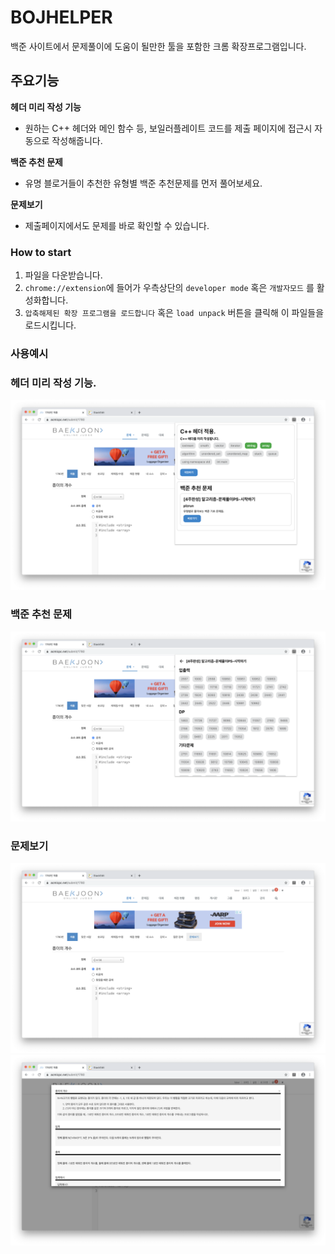 # BOJHELPER
백준 사이트에서 문제풀이에 도움이 될만한 툴을 포함한 크롬 확장프로그램입니다.

## 주요기능

**헤더 미리 작성 기능**
- 원하는 C++ 헤더와 메인 함수 등, 보일러플레이트 코드를 제출 페이지에 접근시 자동으로 작성해줍니다.

**백준 추천 문제**
- 유명 블로거들이 추천한 유형별 백준 추천문제를 먼저 풀어보세요.

**문제보기**
- 제출페이지에서도 문제를 바로 확인할 수 있습니다.

### How to start
1. 파일을 다운받습니다.
2. `chrome://extension`에 들어가 우측상단의 `developer mode` 혹은 `개발자모드` 를 활성화합니다.
3. `압축해제된 확장 프로그램을 로드합니다` 혹은 `load unpack` 버튼을 클릭해 이 파일들을 로드시킵니다.


### 사용예시

### 헤더 미리 작성 기능.
![alt text](https://github.com/jiwoo-choi/chrome_extension_bojhelper/blob/master/example.png "example")

### 백준 추천 문제
![alt text](https://github.com/jiwoo-choi/chrome_extension_bojhelper/blob/master/example2.png "example")

### 문제보기
![alt text](https://github.com/jiwoo-choi/chrome_extension_bojhelper/blob/master/example3.png "example")
![alt text](https://github.com/jiwoo-choi/chrome_extension_bojhelper/blob/master/example4.png "example")


